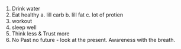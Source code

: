 1. Drink water
2. Eat healthy
  a. lill carb
    b. lill fat
    c. lot of protien
3. workout
4. sleep well
5. Think less & Trust more
6. No Past no future - look at the present. Awareness with the breath.
